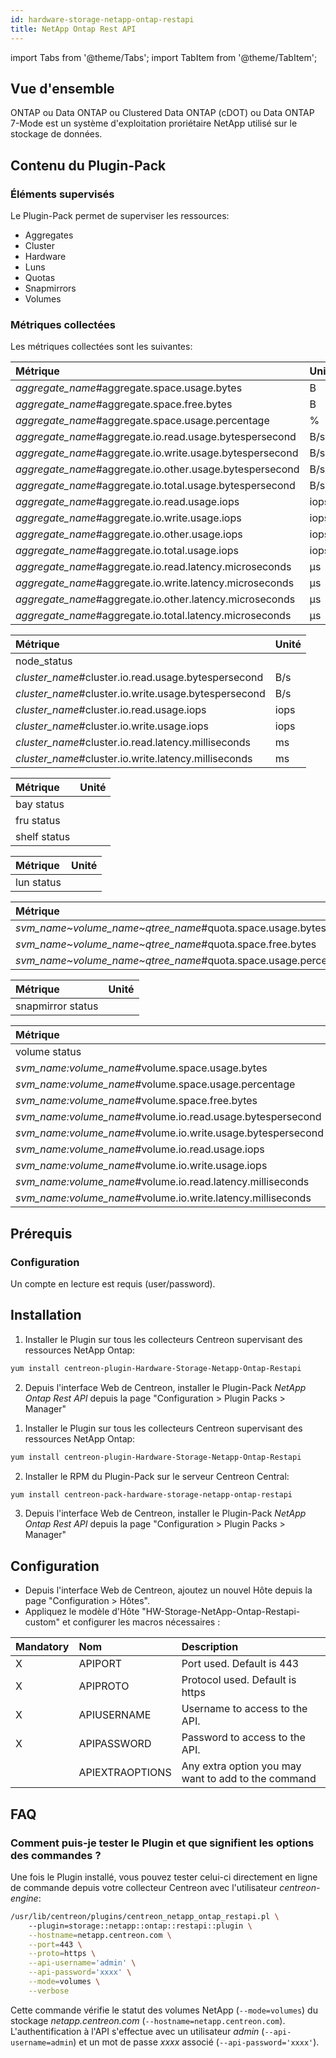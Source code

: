 ```yaml
---
id: hardware-storage-netapp-ontap-restapi
title: NetApp Ontap Rest API
---
```

import Tabs from '@theme/Tabs';
import TabItem from '@theme/TabItem';

## Vue d'ensemble

ONTAP ou Data ONTAP ou Clustered Data ONTAP (cDOT) ou Data ONTAP 7-Mode est un système d'exploitation proriétaire NetApp utilisé sur le stockage de données.

## Contenu du Plugin-Pack

### Éléments supervisés

Le Plugin-Pack permet de superviser les ressources:

* Aggregates
* Cluster
* Hardware
* Luns
* Quotas 
* Snapmirrors
* Volumes

### Métriques collectées

Les métriques collectées sont les suivantes:

<Tabs groupId="sync">
<TabItem value="Aggregates" label="Aggregates">

| Métrique                                                 | Unité |
|:---------------------------------------------------------|:------|
| *aggregate_name*#aggregate.space.usage.bytes             | B     |
| *aggregate_name*#aggregate.space.free.bytes              | B     |
| *aggregate_name*#aggregate.space.usage.percentage        | %     |
| *aggregate_name*#aggregate.io.read.usage.bytespersecond  | B/s   |
| *aggregate_name*#aggregate.io.write.usage.bytespersecond | B/s   |
| *aggregate_name*#aggregate.io.other.usage.bytespersecond | B/s   |
| *aggregate_name*#aggregate.io.total.usage.bytespersecond | B/s   |
| *aggregate_name*#aggregate.io.read.usage.iops            | iops  |
| *aggregate_name*#aggregate.io.write.usage.iops           | iops  |
| *aggregate_name*#aggregate.io.other.usage.iops           | iops  |
| *aggregate_name*#aggregate.io.total.usage.iops           | iops  |
| *aggregate_name*#aggregate.io.read.latency.microseconds  | µs    |
| *aggregate_name*#aggregate.io.write.latency.microseconds | µs    |
| *aggregate_name*#aggregate.io.other.latency.microseconds | µs    |
| *aggregate_name*#aggregate.io.total.latency.microseconds | µs    |

</TabItem>
<TabItem value="Cluster" label="Cluster">

| Métrique                                             | Unité |
| :----------------------------------------------------| :-----|
| node_status                                          |       |
| *cluster_name*#cluster.io.read.usage.bytespersecond  | B/s   |
| *cluster_name*#cluster.io.write.usage.bytespersecond | B/s   |
| *cluster_name*#cluster.io.read.usage.iops            | iops  |
| *cluster_name*#cluster.io.write.usage.iops           | iops  |
| *cluster_name*#cluster.io.read.latency.milliseconds  | ms    |
| *cluster_name*#cluster.io.write.latency.milliseconds | ms    |

</TabItem>
<TabItem value="Hardware" label="Hardware">

| Métrique     | Unité |
| :------------| :-----|
| bay status   |       |
| fru status   |       |
| shelf status |       |

</TabItem>
<TabItem value="Luns" label="Luns">

| Métrique   | Unité |
| :----------| :-----|
| lun status |       |

</TabItem>
<TabItem value="Quotas" label="Quotas">

| Métrique                                                       | Unité  |
| :--------------------------------------------------------------| :------|
| *svm_name~volume_name~qtree_name*#quota.space.usage.bytes      | B      |
| *svm_name~volume_name~qtree_name*#quota.space.free.bytes       | B      |
| *svm_name~volume_name~qtree_name*#quota.space.usage.percentage | %      |

</TabItem>
<TabItem value="Snapmirrors" label="Snapmirrors">

| Métrique          | Unité |
| :-----------------| :-----|
| snapmirror status |       |

</TabItem>
<TabItem value="Volumes" label="Volumes">

| Métrique                                                    | Unité |
| :-----------------------------------------------------------| :-----|
| volume status                                               |       |
| *svm_name:volume_name*#volume.space.usage.bytes             | B     |
| *svm_name:volume_name*#volume.space.usage.percentage        | %     |
| *svm_name:volume_name*#volume.space.free.bytes              | B     |
| *svm_name:volume_name*#volume.io.read.usage.bytespersecond  | B/s   |
| *svm_name:volume_name*#volume.io.write.usage.bytespersecond | B/s   |
| *svm_name:volume_name*#volume.io.read.usage.iops            | iops  |
| *svm_name:volume_name*#volume.io.write.usage.iops           | iops  |
| *svm_name:volume_name*#volume.io.read.latency.milliseconds  | ms    |
| *svm_name:volume_name*#volume.io.write.latency.milliseconds | ms    |

</TabItem>
</Tabs>

## Prérequis

### Configuration

Un compte en lecture est requis (user/password).

## Installation

<Tabs groupId="sync">
<TabItem value="Online License" label="Online License">

1. Installer le Plugin sur tous les collecteurs Centreon supervisant des ressources NetApp Ontap:

```bash
yum install centreon-plugin-Hardware-Storage-Netapp-Ontap-Restapi
```

2. Depuis l'interface Web de Centreon, installer le Plugin-Pack *NetApp Ontap Rest API* depuis la page "Configuration > Plugin Packs > Manager"

</TabItem>
<TabItem value="Offline License" label="Offline License">

1. Installer le Plugin sur tous les collecteurs Centreon supervisant des ressources NetApp Ontap:

```bash
yum install centreon-plugin-Hardware-Storage-Netapp-Ontap-Restapi
```

2. Installer le RPM du Plugin-Pack sur le serveur Centreon Central:

```bash
yum install centreon-pack-hardware-storage-netapp-ontap-restapi
```

3. Depuis l'interface Web de Centreon, installer le Plugin-Pack *NetApp Ontap Rest API* depuis la page "Configuration > Plugin Packs > Manager"

</TabItem>
</Tabs>

## Configuration

* Depuis l'interface Web de Centreon, ajoutez un nouvel Hôte depuis la page "Configuration > Hôtes".
* Appliquez le modèle d'Hôte "HW-Storage-NetApp-Ontap-Restapi-custom" et configurer les macros nécessaires :

| Mandatory   | Nom                    | Description                                                                |
| :---------- | :--------------------- | :------------------------------------------------------------------------- |
| X           | APIPORT                | Port used. Default is 443                                                  |
| X           | APIPROTO               | Protocol used. Default is https                                            |
| X           | APIUSERNAME            | Username to access to the API.                                             |
| X           | APIPASSWORD            | Password to access to the API.                                             |
|             | APIEXTRAOPTIONS        | Any extra option you may want to add to the command                        |

## FAQ

### Comment puis-je tester le Plugin et que signifient les options des commandes ?

Une fois le Plugin installé, vous pouvez tester celui-ci directement en ligne de commande depuis votre collecteur
Centreon avec l'utilisateur *centreon-engine*:

```bash
/usr/lib/centreon/plugins/centreon_netapp_ontap_restapi.pl \	
    --plugin=storage::netapp::ontap::restapi::plugin \
    --hostname=netapp.centreon.com \
    --port=443 \
    --proto=https \
    --api-username='admin' \
    --api-password='xxxx' \
    --mode=volumes \
    --verbose
```

Cette commande vérifie le statut des volumes NetApp (```--mode=volumes```) du stockage *netapp.centreon.com* (```--hostname=netapp.centreon.com```).
L'authentification à l'API s'effectue avec un utilisateur *admin* (```--api-username=admin```) et un mot de passe *xxxx* associé (```--api-password='xxxx'```).
